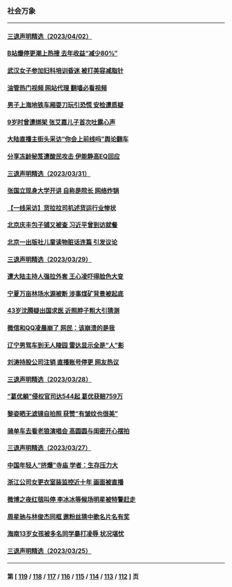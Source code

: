 ### 社会万象
---
#### [三退声明精选（2023/04/02）](../../pages/ncid282/n13964040.md?04040445) 
#### [B站爆停更潮上热搜 去年收益“减少80%”](../../pages/ncid282/n13963757.md?04040445) 
#### [武汉女子参加妇科培训昏迷 被打美容减脂针](../../pages/ncid282/n13963798.md?04040445) 
#### [油管热门视频 网站代理 翻墙必看视频](http://138.2.39.72:81/youtube.html?epic-marker?04040445)
#### [男子上海地铁车厢耍刀玩引恐慌 安检遭质疑](../../pages/ncid282/n13963659.md?04040445) 
#### [9岁时曾遭绑架 张艾嘉儿子首次吐露心声](../../pages/ncid282/n13963429.md?04040445) 
#### [大陆直播主街头采访“你会上前线吗”舆论翻车](../../pages/ncid282/n13963229.md?04040445) 
#### [分享冻龄秘笈遭酸民攻击 伊能静高EQ回应](../../pages/ncid282/n13962773.md?04040445) 
#### [三退声明精选（2023/03/31）](../../pages/ncid282/n13962948.md?04040445) 
#### [张国立现身大学开讲 自称是院长 网络炸锅](../../pages/ncid282/n13962807.md?04040445) 
#### [【一线采访】货拉拉司机述货运行业惨状](../../pages/ncid282/n13962740.md?04040445) 
#### [北京庆丰包子铺又被查 习近平曾到访就餐](../../pages/ncid282/n13961986.md?04040445) 
#### [北京一出版社儿童读物脏话连篇 引发议论](../../pages/ncid282/n13961696.md?04040445) 
#### [三退声明精选（2023/03/29）](../../pages/ncid282/n13961586.md?04040445) 
#### [遭大陆主持人强拉外套 王心凌吓得脸色大变](../../pages/ncid282/n13961317.md?04040445) 
#### [宁夏万亩林场水源被断 涉事煤矿背景被起底](../../pages/ncid282/n13961236.md?04040445) 
#### [43岁沈腾疑出国求医 近照脖子粗大引猜测](../../pages/ncid282/n13961287.md?04040445) 
#### [微信和QQ凌晨崩了 网民：该崩溃的是我](../../pages/ncid282/n13960989.md?04040445) 
#### [辽宁男驾车到无人陵园 雷达显示全是“人”影](../../pages/ncid282/n13960977.md?04040445) 
#### [刘涛持股公司注销 直播账号停更 网友热议](../../pages/ncid282/n13960536.md?04040445) 
#### [三退声明精选（2023/03/28）](../../pages/ncid282/n13960570.md?04040445) 
#### [“葛优躺”侵权官司达544起 葛优获赔759万](../../pages/ncid282/n13960517.md?04040445) 
#### [黎姿晒无滤镜自拍照 获赞“有皱纹也很美”](../../pages/ncid282/n13959894.md?04040445) 
#### [骑单车去看老狼演唱会 高圆圆与闺密开心摆拍](../../pages/ncid282/n13959871.md?04040445) 
#### [三退声明精选（2023/03/27）](../../pages/ncid282/n13959910.md?04040445) 
#### [中国年轻人“挤爆”寺庙 学者：生存压力大](../../pages/ncid282/n13959730.md?04040445) 
#### [浙江公司女更衣室装监控近十年 画面被直播](../../pages/ncid282/n13959201.md?04040445) 
#### [微博之夜红毯叫停 李冰冰等候场明星被特警赶走](../../pages/ncid282/n13959128.md?04040445) 
#### [周星驰与林俊杰同框 邀粉丝猜中歌名片名有奖](../../pages/ncid282/n13959151.md?04040445) 
#### [海南13岁女孩被多名同学暴打凌辱 状况堪忧](../../pages/ncid282/n13958882.md?04040445) 
#### [三退声明精选（2023/03/25）](../../pages/ncid282/n13958645.md?04040445) 

---
#### 第 [ [119](./119.md?04040445) / [118](./118.md?04040445) / [117](./117.md?04040445) / [116](./116.md?04040445) / [115](./115.md?04040445) / [114](./114.md?04040445) / [113](./113.md?04040445) / [112](./112.md?04040445) ] 页
